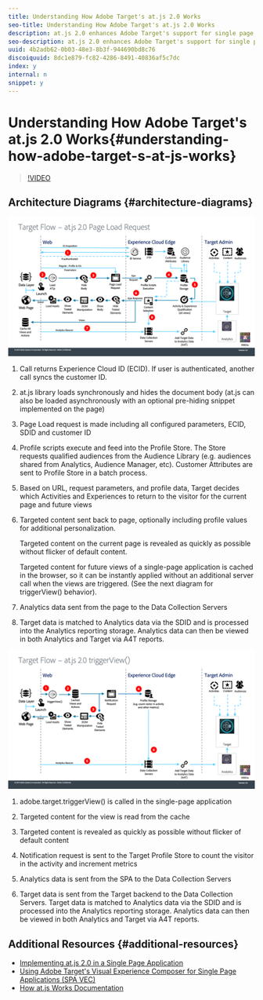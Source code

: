 ```yaml
---
title: Understanding How Adobe Target's at.js 2.0 Works
seo-title: Understanding How Adobe Target's at.js 2.0 Works
description: at.js 2.0 enhances Adobe Target's support for single page applications (SPA) and integrates with other Experience Cloud solutions. This video and accompanying diagrams explain how everything comes together.
seo-description: at.js 2.0 enhances Adobe Target's support for single page applications (SPA) and integrates with other Experience Cloud solutions. This video and accompanying diagrams explain how everything comes together.
uuid: 4b2adb62-0b03-48e3-8b3f-944690bd8c76
discoiquuid: 8dc1e879-fc82-4286-8491-40836af5c7dc
index: y
internal: n
snippet: y
---
```


# Understanding How Adobe Target's at.js 2.0 Works{#understanding-how-adobe-target-s-at-js-works}

>[!VIDEO](https://video.tv.adobe.com/v/26250?quality=12)

## Architecture Diagrams {#architecture-diagrams}

![at.js 2.0 behavior on page load](assets/pageload.png)

1. Call returns Experience Cloud ID (ECID). If user is authenticated, another call syncs the customer ID.

1. at.js library loads synchronously and hides the document body (at.js can also be loaded asynchronously with an optional pre-hiding snippet implemented on the page)  

1. Page Load request is made including all configured parameters, ECID, SDID and customer ID

1. Profile scripts execute and feed into the Profile Store. The Store requests qualified audiences from the Audience Library (e.g. audiences shared from Analytics, Audience Manager, etc). Customer Attributes are sent to Profile Store in a batch process.
1. Based on URL, request parameters, and profile data, Target decides which Activities and Experiences to return to the visitor for the current page and future views

1. Targeted content sent back to page, optionally including profile values for additional personalization.

   Targeted content on the current page is revealed as quickly as possible without flicker of default content.

   Targeted content for future views of a single-page application is cached in the browser, so it can be instantly applied without an additional server call when the views are triggered. (See the next diagram for triggerView() behavior).

1. Analytics data sent from the page to the Data Collection Servers
1. Target data is matched to Analytics data via the SDID and is processed into the Analytics reporting storage. Analytics data can then be viewed in both Analytics and Target via A4T reports.

![at.js 2.0 behavior when the triggerView() function is used](assets/triggerview.png)

1. adobe.target.triggerView() is called in the single-page application
1. Targeted content for the view is read from the cache

1. Targeted content is revealed as quickly as possible without flicker of default content

1. Notification request is sent to the Target Profile Store to count the visitor in the activity and increment metrics
1. Analytics data is sent from the SPA to the Data Collection Servers

1. Target data is sent from the Target backend to the Data Collection Servers. Target data is matched to Analytics data via the SDID and is processed into the Analytics reporting storage. Analytics data can then be viewed in both Analytics and Target via A4T reports.

## Additional Resources {#additional-resources}

* [Implementing at.js 2.0 in a Single Page Application](../using/atjs2-single-page-application-technical-video-implement.md)
* [Using Adobe Target's Visual Experience Composer for Single Page Applications (SPA VEC)](../using/visual-experience-composer-for-single-page-applications-feature-video-use.md)
* [How at.js Works Documentation](//docs.adobe.comhttps://helpx.adobe.com/target/using/implement-target/client-side/at-js/how-atjs-works.md)

